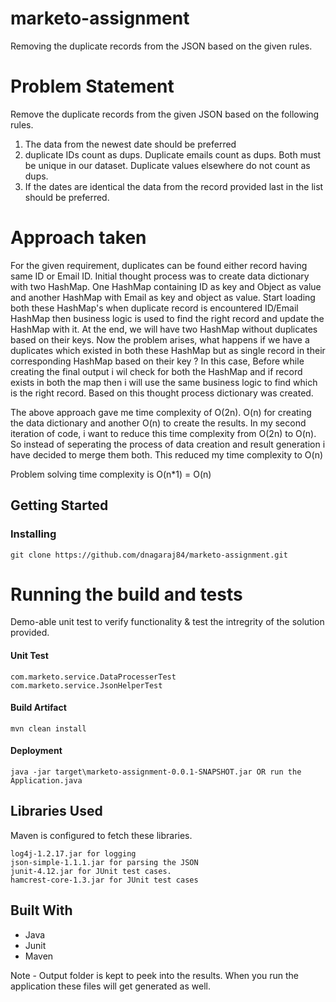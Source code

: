 # marketo-assignment
 Removing the duplicate records from the JSON based on the given rules.
 
# Problem Statement
 Remove the duplicate records from the given JSON based on the following rules.
1.	The data from the newest date should be preferred
2.	duplicate IDs count as dups. Duplicate emails count as dups. Both must be unique in our dataset. Duplicate values elsewhere do not count as dups.
3.	If the dates are identical the data from the record provided last in the list should be preferred.

# Approach taken
For the given requirement, duplicates can be found either record having same ID or Email ID. Initial thought process was to create data dictionary with two HashMap. One HashMap containing ID as key and Object as value and another HashMap with Email as key and object as value. Start loading both these HashMap's when duplicate record is encountered ID/Email HashMap then business logic is used to find the right record and update the HashMap with it. At the end, we will have two HashMap without duplicates based on their keys. Now the problem arises, what happens if we have a duplicates which existed in both these HashMap but as single record in their corresponding HashMap based on their key ? In this case, Before while creating the final output i wil check for both the HashMap and if record exists in both the map then i will use the same business logic to find which is the right record. Based on this thought process dictionary was created.

The above approach gave me time complexity of O(2n). O(n) for creating the data dictionary and another O(n) to create the results.  In my second iteration of code, i want to reduce this time complexity from O(2n) to O(n). So instead of seperating the process of data creation and result generation i have decided to merge them both. This reduced my time complexity to O(n)

Problem solving time complexity is O(n*1) = O(n)

## Getting Started

### Installing 
```
git clone https://github.com/dnagaraj84/marketo-assignment.git
```

# Running the build and tests

Demo-able unit test to verify functionality & test the intregrity of the solution provided.

#### Unit Test
```
com.marketo.service.DataProcesserTest
com.marketo.service.JsonHelperTest
```

#### Build Artifact
```
mvn clean install
```

#### Deployment
```
java -jar target\marketo-assignment-0.0.1-SNAPSHOT.jar OR run the Application.java
```

## Libraries Used

Maven is configured to fetch these libraries.
```
log4j-1.2.17.jar for logging
json-simple-1.1.1.jar for parsing the JSON
junit-4.12.jar for JUnit test cases.
hamcrest-core-1.3.jar for JUnit test cases
```

## Built With
* Java
* Junit
* Maven

Note - Output folder is kept to peek into the results. When you run the application these files will get generated as well.
